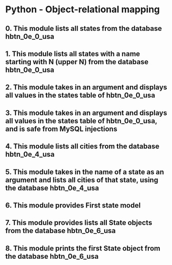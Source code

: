 # Python - Object-relational mapping

## 0. This module lists all states from the database hbtn_0e_0_usa

## 1. This module lists all states with a name starting with N (upper N) from the database hbtn_0e_0_usa

## 2. This module takes in an argument and displays all values in the states table of hbtn_0e_0_usa

## 3. This module takes in an argument and displays all values in the states table of hbtn_0e_0_usa, and is safe from MySQL injections

## 4. This module lists all cities from the database hbtn_0e_4_usa

## 5. This module takes in the name of a state as an argument and lists all cities of that state, using the database hbtn_0e_4_usa

## 6. This module provides First state model

## 7. This module provides lists all State objects from the database hbtn_0e_6_usa

## 8. This module prints the first State object from the database hbtn_0e_6_usa
